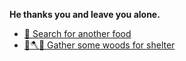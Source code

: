 **He thanks you and leave you alone.**

- [🥣 Search for another food](7-3.md) 
- [🌳🪓⛺ Gather some woods for shelter](../2/2.md)
